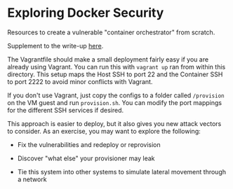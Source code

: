 # Exploring Docker Security

Resources to create a vulnerable "container orchestrator" from scratch.

Supplement to the write-up [here](https://halcyondream.github.io/2024/09/03/Exploring-Docker-Misconfigurations.html).

The Vagrantfile should make a small deployment fairly easy if you are
already using Vagrant. You can run this with `vagrant up` ran from within
this directory. This setup maps the Host SSH to port 22 and the Container
SSH to port 2222 to avoid minor conflicts with Vagrant.

If you don't use Vagrant, just copy the configs to a folder called 
`/provision` on the VM guest and run `provision.sh`. You can modify the
port mappings for the different SSH services if desired.

This approach is easier to deploy, but it also gives you new attack
vectors to consider. As an exercise, you may want to explore the following:

-   Fix the vulnerabilities and redeploy or reprovision

-   Discover "what else" your provisioner may leak

-   Tie this system into other systems to simulate lateral movement 
    through a network